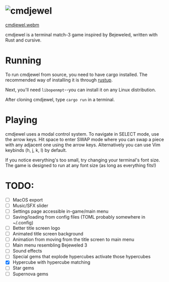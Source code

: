 ![cmdjewel](logo.svg)
========

[cmdjewel.webm](https://github.com/user-attachments/assets/4173f720-140a-40ca-bd05-ac8a7674ebf0)

cmdjewel is a terminal match-3 game inspired by Bejeweled, written with Rust and cursive.

# Running

To run cmdjewel from source, you need to have cargo installed. The recommended way of installing it is through [rustup](https://rustup.rs/).

Next, you'll need `libopenmpt`--you can install it on any Linux distribution.

After cloning cmdjewel, type `cargo run` in a terminal.

# Playing

cmdjewel uses a modal control system. To navigate in SELECT mode, use the arrow keys. Hit space to enter SWAP mode where you can swap a piece with any adjacent
one using the arrow keys. Alternatively you can use Vim keybinds (h, j, k, l) by default.

If you notice everything's too small, try changing your terminal's font size. The game is designed to run at any font size (as long as everything fits!)

# TODO:
- [ ] MacOS export
- [ ] Music/SFX slider
- [ ] Settings page accessible in-game/main menu
- [ ] Saving/loading from config files (TOML probably somewhere in ~/.config)
- [ ] Better title screen logo
- [ ] Animated title screen background
- [ ] Animation from moving from the title screen to main menu
- [ ] Main menu resembling Bejeweled 3
- [ ] Sound effects
- [ ] Special gems that explode hypercubes activate those hypercubes
- [x] Hypercube with hypercube matching
- [ ] Star gems
- [ ] Supernova gems
